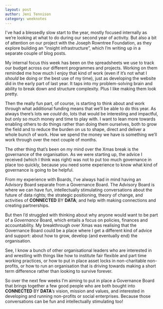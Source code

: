 ```yaml
---
layout: post
author: Jeni Tennison
category: weeknotes
---
```

I've had a blessedly slow start to the year, mostly focused internally as we’re looking at what to do during our second year of activity. But also a bit of attention on our project with the Joseph Rowntree Foundation, as they explore building an “insight infrastructure”, which I’m writing up in a separate couple of blog posts.

<!--more-->

My internal focus this week has been on the spreadsheets we use to track our budget across our different programmes and projects. Working on them reminded me how much I enjoy that kind of work (even if it’s not what I _should_ be doing or the best use of my time), just as developing the website did in the early part of last year. It taps into my problem-solving brain and ability to break down and structure complexity. Plus I like making them look pretty.

Then the really fun part, of course, is starting to think about and work through what additional funding means that we’ll be able to do this year. As always there’s lots we _could_ do, lots that would be interesting and impactful, but only so much money and time to play with. I want to lean more towards enabling others to do things rather than doing them ourselves, both to grow the field and to reduce the burden on us to shape, direct and deliver a whole bunch of work. How we spend the money we have is something we’ll work through over the next couple of months.

The other thing that’s been on my mind over the Xmas break is the governance of the organisation. As we were starting up, the advice I received (which I think was right) was not to put too much governance in place too quickly, because you need some experience to know what kind of governance is going to be helpful.

From my experience with Boards, I’ve always had in mind having an Advisory Board separate from a Governance Board. The Advisory Board is where we can have fun, intellectually stimulating conversations about the future of data rights; the strategic positioning, theory of change, and activities of **CONNECTED** BY **DATA**; and help with making connections and creating partnerships.

But then I’d struggled with thinking about why anyone would want to be part of a _Governance_ Board, which entails a focus on policies, finances and accountability. My breakthrough over Xmas was realising that the Governance Board could be a place where I get a different kind of advice and support: about how to grow, develop (and eventually end) the organisation.

See, I know a bunch of other organisational leaders who are interested in and wrestling with things like how to institute fair flexible and part time working practices, or how to put in place asset locks in non-charitable non-profits, or how to run an organisation that is driving towards making a short term difference rather than looking to survive forever.

So over the next few weeks I’m aiming to put in place a Governance Board that brings together a few good people who are both bought into **CONNECTED** BY **DATA**’s vision, mission and values, and interested in developing and running non-profits or social enterprises. Because those conversations can be fun and intellectually stimulating too!
